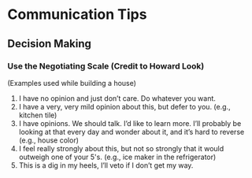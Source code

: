 # Communication Tips
## Decision Making

### Use the Negotiating Scale (Credit to Howard Look)

(Examples used while building a house)

1. I have no opinion and just don’t care. Do whatever you want.
2. I have a very, very mild opinion about this, but defer to you. (e.g., kitchen tile)
3. I have opinions. We should talk. I’d like to learn more. I’ll probably be looking at that every day and wonder about 
   it, and it’s hard to reverse (e.g., house color)
4. I feel really strongly about this, but not so strongly that it would outweigh one of your 5's.
   (e.g., ice maker in the refrigerator)
5. This is a dig in my heels, I’ll veto if I don’t get my way.